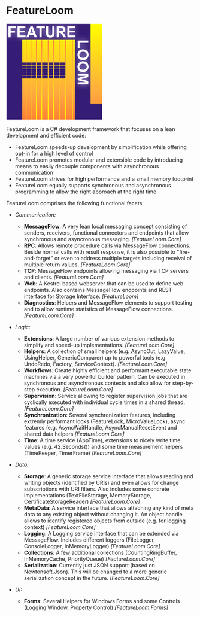 # FeatureLoom
![FeatureLoom Image](https://raw.githubusercontent.com/MichaelGehling/FeatureLoom/master/Resources/FeatureLoom_256.png)

FeatureLoom is a C# development framework that focuses on a lean development and efficient code:
- FeatureLoom speeds-up development by simplification while offering opt-in for a high level of control
- FeatureLoom promotes modular and extensible code by introducing means to easily decouple components with asynchronous communication
- FeatureLoom strives for high performance and a small memory footprint
- FeatureLoom equally supports synchronous and asynchronous programming to allow the right approach at the right time

FeatureLoom comprises the following functional facets:
* *Communication:*
  * **MessageFlow**: A very lean local messaging concept consisting of senders, receivers, functional connectors and endpoints that allow synchronous and asyncronous messaging. *[FeatureLoom.Core]*
  * **RPC**: Allows remote procedure calls via MessageFlow connections. Beside normal calls with result response, it is also possible to "fire-and-forget" or even to address multiple targets including receival of multiple return values. *[FeatureLoom.Core]*
  * **TCP**: MessageFlow endpoints allowing messaging via TCP servers and clients. *[FeatureLoom.Core]*
  * **Web**: A Kestrel based webserver that can be used to define web endpoints. Also contains MessageFlow endpoints and REST interface for Storage Interface. *[FeatureLoom]*
  * **Diagnostics**: Helpers and MessageFlow elements to support testing and to allow runtime statistics of MessageFlow connections. *[FeatureLoom.Core]*

* *Logic:*
  * **Extensions**: A large number of various extension methods to simplify and speed-up implementations. *[FeatureLoom.Core]*
  * **Helpers**: A collection of small helpers (e.g. AsyncOut, LazyValue, UsingHelper, GenericComparer) up to powerful tools (e.g. UndoRedo, Factory, ServiceContext). *[FeatureLoom.Core]*
  * **Workflows**: Create highly efficient and performant executable state machines via a very powerful builder pattern. Can be executed in synchronous and asynchronous contexts and also allow for step-by-step execution. *[FeatureLoom.Core]*
  * **Supervision**: Service allowing to register supervision jobs that are cyclically executed with individual cycle times in a shared thread. *[FeatureLoom.Core]*
  * **Synchronization**: Several synchronization features, including extremly performant locks (FeatureLock, MicroValueLock), async features (e.g. AsyncWaitHandle, AsyncManualResetEvent and shared data helpers *[FeatureLoom.Core]*
  * **Time**: A time service (AppTime), extensions to nicely write time values (e.g. 42.Seconds()) and some time measurement helpers (TimeKeeper, TimerFrame) *[FeatureLoom.Core]*

* *Data:*  
  * **Storage**: A generic storage service interface that allows reading and writing objects (identified by URIs) and even allows for change subscriptions with URI filters. Also includes some concrete implementations (TextFileStorage, MemoryStorage, CertificateStorageReader) *[FeatureLoom.Core]*  
  * **MetaData**: A service interface that allows attaching any kind of meta data to any existing object without changing it. An object handle allows to identify registered objects from outside (e.g. for logging context) *[FeatureLoom.Core]*
  * **Logging**: A Logging service interface that can be extended via MessageFlow. Includes different loggers (FileLogger, ConsoleLogger, InMemoryLogger) *[FeatureLoom.Core]*
  * **Collections**: A few additional collections (CountingRingBuffer, InMemoryCache, PriorityQueue) *[FeatureLoom.Core]*
  * **Serialization**: Currently just JSON support (based on Newtonsoft.Json). This will be changed to a more generic serialization concept in the future. *[FeatureLoom.Core]*

* *UI:*
  * **Forms**: Several Helpers for Windows Forms and some Controls (Logging Window, Property Control) *[FeatureLoom.Forms]* 
